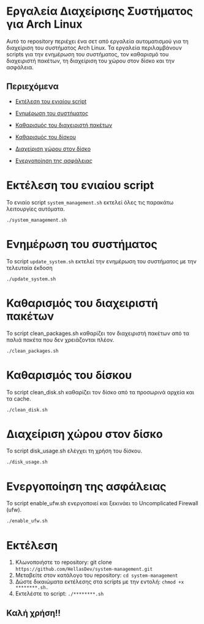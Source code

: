 # Εργαλεία Διαχείρισης Συστήματος για Arch Linux

Αυτό το repository περιέχει ένα σετ από εργαλεία αυτοματισμού για τη διαχείριση του συστήματος Arch Linux. Τα εργαλεία περιλαμβάνουν scripts για την ενημέρωση του συστήματος, τον καθαρισμό του διαχειριστή πακέτων, τη διαχείριση του χώρου στον δίσκο και την ασφάλεια.

## Περιεχόμενα
- [Εκτέλεση του ενιαίου script](#εκτέλεση-του-ενιαίου-script)
  
- [Ενημέρωση του συστήματος](#ενημέρωση-του-συστήματος)
- [Καθαρισμός του διαχειριστή πακέτων](#καθαρισμός-του-διαχειριστή-πακέτων)
- [Καθαρισμός του δίσκου](#καθαρισμός-του-δίσκου)
- [Διαχείριση χώρου στον δίσκο](#διαχείριση-χώρου-στον-δίσκο)
- [Ενεργοποίηση της ασφάλειας](#ενεργοποίηση-της-ασφάλειας)

# Εκτέλεση του ενιαίου script

Το ενιαίο script `system_management.sh` εκτελεί όλες τις παρακάτω λειτουργίες αυτόματα.
```
./system_management.sh
```

# Ενημέρωση του συστήματος

Το script `update_system.sh` εκτελεί την ενημέρωση του συστήματος με την τελευταία έκδοση

```
./update_system.sh
```

# Καθαρισμός του διαχειριστή πακέτων
Το script clean_packages.sh καθαρίζει τον διαχειριστή πακέτων από τα παλιά πακέτα που δεν χρειάζονται πλέον.
```
./clean_packages.sh
```

# Καθαρισμός του δίσκου
Το script clean_disk.sh καθαρίζει τον δίσκο από τα προσωρινά αρχεία και τα cache.
```
./clean_disk.sh
```

# Διαχείριση χώρου στον δίσκο
Το script disk_usage.sh ελέγχει τη χρήση του δίσκου.
```
./disk_usage.sh
```

# Ενεργοποίηση της ασφάλειας
Το script enable_ufw.sh ενεργοποιεί και ξεκινάει το Uncomplicated Firewall (ufw).
```
./enable_ufw.sh
```

# Εκτέλεση
1. Κλωνοποιήστε το repository: git clone `https://github.com/HellasDev/system-management.git`
2. Μεταβείτε στον κατάλογο του repository:  `cd system-management`
3. Δώστε δικαιώματα εκτέλεσης στα scripts με την εντολή: `chmod +x  ********.sh.`
4. Εκτελέστε το script:  `./********.sh`

## Καλή χρήση!!
